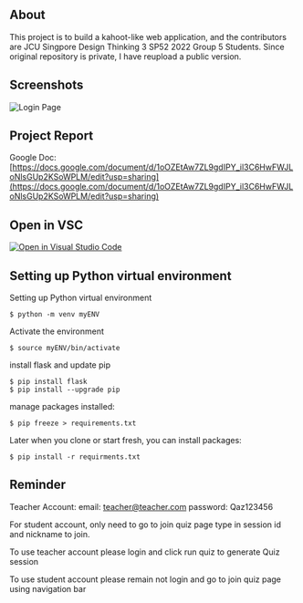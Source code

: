 ## About
This project is to build a kahoot-like web application, and the contributors are JCU Singpore Design Thinking 3 SP52 2022 Group 5 Students. Since original repository is private, I have reupload a public version.

## Screenshots
![Login Page]([/relative/path/to/img.jpg?raw=true](https://github.com/technical-zebra/Coursework_3405/blob/main/Screenshots/Picture1.png) "Login Page")



## Project Report
Google Doc: [https://docs.google.com/document/d/1oOZEtAw7ZL9gdIPY_il3C6HwFWJLoNlsGUp2KSoWPLM/edit?usp=sharing](https://docs.google.com/document/d/1oOZEtAw7ZL9gdIPY_il3C6HwFWJLoNlsGUp2KSoWPLM/edit?usp=sharing)


## Open in VSC
[![Open in Visual Studio Code](https://classroom.github.com/assets/open-in-vscode-c66648af7eb3fe8bc4f294546bfd86ef473780cde1dea487d3c4ff354943c9ae.svg)](https://classroom.github.com/online_ide?assignment_repo_id=8146176&assignment_repo_type=AssignmentRepo)

## Setting up Python virtual environment
Setting up Python virtual environment

```
$ python -m venv myENV
```
Activate the environment

```
$ source myENV/bin/activate
```

install flask and update pip

```
$ pip install flask
$ pip install --upgrade pip
```

manage packages installed:

```
$ pip freeze > requirements.txt
```

Later when you clone or start fresh, you can install packages:

```
$ pip install -r requirments.txt
```
## Reminder
Teacher Account: 
email: teacher@teacher.com
password: Qaz123456

For student account, only need to go to join quiz page type in session id and nickname to join.

To use teacher account please login and click run quiz to generate Quiz session

To use student account please remain not login and go to join quiz page using navigation bar




